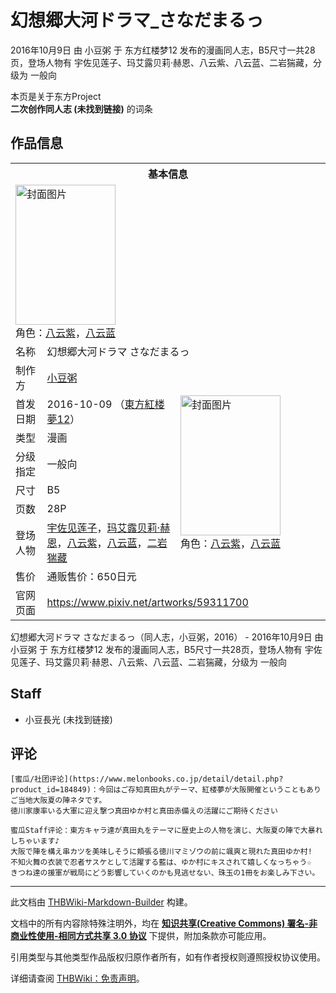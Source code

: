 # 幻想郷大河ドラマ_さなだまるっ

<!-- source html: G:\repos\THBWiki-Markdown-Builder\THBWikiMarkdown\Temp\main\0\0c\ns0%3A%E5%B9%BB%E6%83%B3%E9%83%B7%E5%A4%A7%E6%B2%B3%E3%83%89%E3%83%A9%E3%83%9E_%E3%81%95%E3%81%AA%E3%81%A0%E3%81%BE%E3%82%8B%E3%81%A3.html -->

2016年10月9日 由 小豆粥 于 东方红楼梦12 发布的漫画同人志，B5尺寸一共28页，登场人物有 宇佐见莲子、玛艾露贝莉·赫恩、八云紫、八云蓝、二岩猯藏，分级为 一般向

本页是关于东方Project  
 **二次创作同人志 (未找到链接)** 的词条
## 作品信息

<table><tbody><tr><th colspan="3">基本信息</th></tr><tr><td class="cover-artwork-mobile" colspan="2"><a href="./文件-幻想郷大河ドラマ_さなだまるっ封面.jpg.md" class="image" title="封面图片"><img alt="封面图片" src="https://upload.thwiki.cc/thumb/2/2f/%E5%B9%BB%E6%83%B3%E9%83%B7%E5%A4%A7%E6%B2%B3%E3%83%89%E3%83%A9%E3%83%9E_%E3%81%95%E3%81%AA%E3%81%A0%E3%81%BE%E3%82%8B%E3%81%A3%E5%B0%81%E9%9D%A2.jpg/160px-%E5%B9%BB%E6%83%B3%E9%83%B7%E5%A4%A7%E6%B2%B3%E3%83%89%E3%83%A9%E3%83%9E_%E3%81%95%E3%81%AA%E3%81%A0%E3%81%BE%E3%82%8B%E3%81%A3%E5%B0%81%E9%9D%A2.jpg" decoding="async" loading="lazy" width="160" height="224" srcset="https://upload.thwiki.cc/thumb/2/2f/%E5%B9%BB%E6%83%B3%E9%83%B7%E5%A4%A7%E6%B2%B3%E3%83%89%E3%83%A9%E3%83%9E_%E3%81%95%E3%81%AA%E3%81%A0%E3%81%BE%E3%82%8B%E3%81%A3%E5%B0%81%E9%9D%A2.jpg/240px-%E5%B9%BB%E6%83%B3%E9%83%B7%E5%A4%A7%E6%B2%B3%E3%83%89%E3%83%A9%E3%83%9E_%E3%81%95%E3%81%AA%E3%81%A0%E3%81%BE%E3%82%8B%E3%81%A3%E5%B0%81%E9%9D%A2.jpg 1.5x, https://upload.thwiki.cc/thumb/2/2f/%E5%B9%BB%E6%83%B3%E9%83%B7%E5%A4%A7%E6%B2%B3%E3%83%89%E3%83%A9%E3%83%9E_%E3%81%95%E3%81%AA%E3%81%A0%E3%81%BE%E3%82%8B%E3%81%A3%E5%B0%81%E9%9D%A2.jpg/321px-%E5%B9%BB%E6%83%B3%E9%83%B7%E5%A4%A7%E6%B2%B3%E3%83%89%E3%83%A9%E3%83%9E_%E3%81%95%E3%81%AA%E3%81%A0%E3%81%BE%E3%82%8B%E3%81%A3%E5%B0%81%E9%9D%A2.jpg 2x" data-file-width="859" data-file-height="1200"></a><div class="cover-char">角色：<a href="./八云紫.md" title="八云紫">八云紫</a>，<a href="./八云蓝.md" title="八云蓝">八云蓝</a></div></td>
</tr><tr><td class="label">名称</td><td colspan="2"> 幻想郷大河ドラマ さなだまるっ </td></tr><tr><td class="label">制作方</td><td><a href="./小豆粥.md" title="小豆粥">小豆粥</a></td><td class="cover-artwork" rowspan="8" style="min-width:224px;"><a href="./文件-幻想郷大河ドラマ_さなだまるっ封面.jpg.md" class="image" title="封面图片"><img alt="封面图片" src="https://upload.thwiki.cc/thumb/2/2f/%E5%B9%BB%E6%83%B3%E9%83%B7%E5%A4%A7%E6%B2%B3%E3%83%89%E3%83%A9%E3%83%9E_%E3%81%95%E3%81%AA%E3%81%A0%E3%81%BE%E3%82%8B%E3%81%A3%E5%B0%81%E9%9D%A2.jpg/160px-%E5%B9%BB%E6%83%B3%E9%83%B7%E5%A4%A7%E6%B2%B3%E3%83%89%E3%83%A9%E3%83%9E_%E3%81%95%E3%81%AA%E3%81%A0%E3%81%BE%E3%82%8B%E3%81%A3%E5%B0%81%E9%9D%A2.jpg" decoding="async" loading="lazy" width="160" height="224" srcset="https://upload.thwiki.cc/thumb/2/2f/%E5%B9%BB%E6%83%B3%E9%83%B7%E5%A4%A7%E6%B2%B3%E3%83%89%E3%83%A9%E3%83%9E_%E3%81%95%E3%81%AA%E3%81%A0%E3%81%BE%E3%82%8B%E3%81%A3%E5%B0%81%E9%9D%A2.jpg/240px-%E5%B9%BB%E6%83%B3%E9%83%B7%E5%A4%A7%E6%B2%B3%E3%83%89%E3%83%A9%E3%83%9E_%E3%81%95%E3%81%AA%E3%81%A0%E3%81%BE%E3%82%8B%E3%81%A3%E5%B0%81%E9%9D%A2.jpg 1.5x, https://upload.thwiki.cc/thumb/2/2f/%E5%B9%BB%E6%83%B3%E9%83%B7%E5%A4%A7%E6%B2%B3%E3%83%89%E3%83%A9%E3%83%9E_%E3%81%95%E3%81%AA%E3%81%A0%E3%81%BE%E3%82%8B%E3%81%A3%E5%B0%81%E9%9D%A2.jpg/321px-%E5%B9%BB%E6%83%B3%E9%83%B7%E5%A4%A7%E6%B2%B3%E3%83%89%E3%83%A9%E3%83%9E_%E3%81%95%E3%81%AA%E3%81%A0%E3%81%BE%E3%82%8B%E3%81%A3%E5%B0%81%E9%9D%A2.jpg 2x" data-file-width="859" data-file-height="1200"></a><div class="cover-char">角色：<a href="./八云紫.md" title="八云紫">八云紫</a>，<a href="./八云蓝.md" title="八云蓝">八云蓝</a></div></td>
</tr><tr><td class="label">首发日期</td><td>2016-10-09&#160;（<a href="/展会作品列表?e=%E4%B8%9C%E6%96%B9%E7%BA%A2%E6%A5%BC%E6%A2%A6%2312">東方紅楼夢12</a>）</td></tr><tr><td class="label">类型</td><td>漫画</td></tr><tr><td class="label">分级指定</td><td>一般向</td></tr><tr><td class="label">尺寸</td><td>B5</td></tr><tr><td class="label">页数</td><td>28P</td></tr><tr><td class="label">登场人物</td><td><a href="./宇佐见莲子.md" title="宇佐见莲子">宇佐见莲子</a>，<a href="./玛艾露贝莉·赫恩.md" title="玛艾露贝莉·赫恩">玛艾露贝莉·赫恩</a>，<a href="./八云紫.md" title="八云紫">八云紫</a>，<a href="./八云蓝.md" title="八云蓝">八云蓝</a>，<a href="./二岩猯藏.md" title="二岩猯藏">二岩猯藏</a></td></tr><tr><td class="label">售价</td><td>通贩售价：650日元</td></tr>
<tr><td class="label">官网页面</td><td colspan="2"><a rel="nofollow" class="external free" href="https://www.pixiv.net/artworks/59311700">https://www.pixiv.net/artworks/59311700</a></td></tr></tbody></table>

幻想郷大河ドラマ さなだまるっ（同人志，小豆粥，2016） - 2016年10月9日 由 小豆粥 于 东方红楼梦12 发布的漫画同人志，B5尺寸一共28页，登场人物有 宇佐见莲子、玛艾露贝莉·赫恩、八云紫、八云蓝、二岩猯藏，分级为 一般向
## Staff
- 小豆長光 (未找到链接)

## 评论
```
[蜜瓜/社团评论](https://www.melonbooks.co.jp/detail/detail.php?product_id=184849)：今回はご存知真田丸がテーマ、紅楼夢が大阪開催ということもありご当地大阪夏の陣ネタです。
徳川家康率いる大軍に迎え撃つ真田ゆか村と真田赤備えの活躍にご期待ください 
```

```
蜜瓜Staff评论：東方キャラ達が真田丸をテーマに歴史上の人物を演じ、大阪夏の陣で大暴れしちゃいます♪
大阪で陣を構え串カツを美味しそうに頬張る徳川マミゾウの前に颯爽と現れた真田ゆか村!
不知火舞の衣装で忍者サスケとして活躍する藍は、ゆか村にキスされて嬉しくなっちゃう☆
きつね達の援軍が戦局にどう影響していくのかも見逃せない、珠玉の1冊をお楽しみ下さい。 
```

  
  

  





---

此文档由 [THBWiki-Markdown-Builder](https://github.com/Delsin-Yu/THBWiki-Markdown-Builder) 构建。

文档中的所有内容除特殊注明外，均在 [**知识共享(Creative Commons) 署名-非商业性使用-相同方式共享 3.0 协议**](https://creativecommons.org/licenses/by-sa/3.0/deed.zh-hans) 下提供，附加条款亦可能应用。

引用类型与其他类型作品版权归原作者所有，如有作者授权则遵照授权协议使用。

详细请查阅 [THBWiki：免责声明](https://thbwiki.cc/THBWiki:%E5%85%8D%E8%B4%A3%E5%A3%B0%E6%98%8E)。

